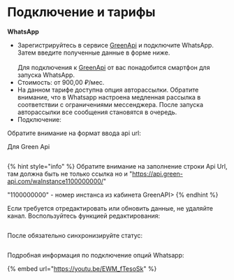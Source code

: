# Подключение и тарифы

**WhatsApp**&#x20;

* Зарегистрируйтесь в сервисе [GreenApi](https://green-api.com/) и подключите WhatsApp. Затем введите полученные данные в форме ниже.\
  \
  Для подключения к [GreenApi](https://green-api.com/) от вас понадобится смартфон для запуска WhatsApp.
* Стоимость: от 900,00 ₽/мес.
* На данном тарифе доступна опция авторассылки. Обратите внимание, что в Whatsapp настроена медленная рассылка в соответствии с ограничениями мессенджера. После запуска авторассылки все сообщения становятся в очередь.&#x20;
* Подключение:&#x20;

Обратите внимание на формат ввода api url:

Для Green Api

<figure><img src="../../../.gitbook/assets/25.jpg" alt=""><figcaption></figcaption></figure>

{% hint style="info" %}
Обратите внимание на заполнение строки Api Url, там должна быть не только ссылка но и "https://api.green-api.com/waInstance1100000000/"



"1100000000" - номер инстанса из кабинета GreenAPI>
{% endhint %}

Если требуется отредактировать или обновить данные, не удаляйте канал. Воспользуйтесь функцией редактирования:

<figure><img src="../../../.gitbook/assets/26.jpg" alt=""><figcaption></figcaption></figure>

После обязательно синхронизируйте статус:

<figure><img src="../../../.gitbook/assets/27.jpg" alt=""><figcaption></figcaption></figure>

Подробная информация по подключение опций Whatsapp:

{% embed url="https://youtu.be/EWM_fTesoSk" %}
